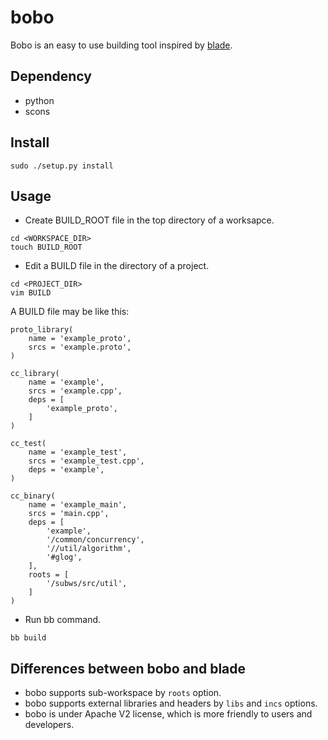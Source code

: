 bobo
====

Bobo is an easy to use building tool inspired by [blade](https://github.com/chen3feng/typhoon-blade).

Dependency
----
* python
* scons

Install
----
```
sudo ./setup.py install
```
Usage
----
* Create BUILD_ROOT file in the top directory of a worksapce.

```
cd <WORKSPACE_DIR>
touch BUILD_ROOT
```
* Edit a BUILD file in the directory of a project.

```
cd <PROJECT_DIR>
vim BUILD
```
A BUILD file may be like this:

```
proto_library(
    name = 'example_proto',
    srcs = 'example.proto',
)

cc_library(
    name = 'example',
    srcs = 'example.cpp',
    deps = [
        'example_proto',
    ]
)

cc_test(
    name = 'example_test',
    srcs = 'example_test.cpp',
    deps = 'example',
)

cc_binary(
    name = 'example_main',
    srcs = 'main.cpp',
    deps = [
    	'example',
    	'/common/concurrency',
    	'//util/algorithm',
        '#glog',
    ],
    roots = [
    	'/subws/src/util',
    ]
)
```
* Run bb command.

```
bb build
```
Differences between bobo and blade
----
* bobo supports sub-workspace by `roots` option.
* bobo supports external libraries and headers by `libs` and `incs` options.
* bobo is under Apache V2 license, which is more friendly to users and developers.
